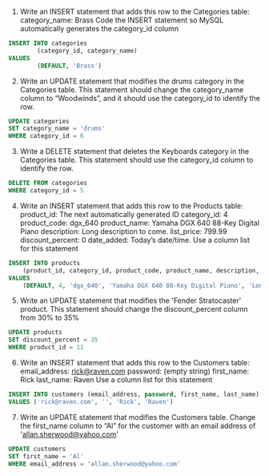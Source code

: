 1. Write an INSERT statement that adds this row to the Categories table:
category_name: Brass
Code the INSERT statement so MySQL automatically generates the category_id column

```sql
INSERT INTO categories 
        (category_id, category_name)
VALUES  
        (DEFAULT, 'Brass')
```

2. Write an UPDATE statement that modifies the drums category in the Categories table. 
This statement should change the category_name column to “Woodwinds”, and it should use the category_id to identify the row.

```sql
UPDATE categories
SET category_name = 'drums'
WHERE category_id = 6 
```

3. Write a DELETE statement that deletes the Keyboards category in the Categories table. 
This statement should use the category_id column to identify the row.

```sql
DELETE FROM categories
WHERE category_id = 5
```

4. Write an INSERT statement that adds this row to the Products table:
product_id:	The next automatically generated ID 
category_id:	4
product_code:	dgx_640
product_name:	Yamaha DGX 640 88-Key Digital Piano
description:	Long description to come.
list_price:	799.99
discount_percent:	0
date_added:	Today’s date/time.
Use a column list for this statement

```sql
INSERT INTO products
	(product_id, category_id, product_code, product_name, description, list_price, discount_percent, date_added)
VALUES
	(DEFAULT, 4, 'dgx_640', 'Yamaha DGX 640 88-Key Digital Piano', 'Long description to come', 799.99, 0, NOW()) 
```

5. Write an UPDATE statement that modifies the 'Fender Stratocaster' product.
This statement should change the discount_percent column from 30% to 35%
		 
```sql
UPDATE products 
SET discount_percent = 35
WHERE product_id = 11 
```

6. Write an INSERT statement that adds this row to the Customers table:
email_address:	rick@raven.com
password:	(empty string)
first_name:	Rick
last_name:	Raven
Use a column list for this statement 

```sql
INSERT INTO customers (email_address, password, first_name, last_name)
VALUES ('rick@raven.com', '', 'Rick', 'Raven') 
```

7. Write an UPDATE statement that modifies the Customers table. 
Change the first_name column to “Al” for the customer with an email address of 'allan.sherwood@yahoo.com' 
		 
```sql
UPDATE customers
SET first_name = 'Al'
WHERE email_address = 'allan.sherwood@yahoo.com' 
```











